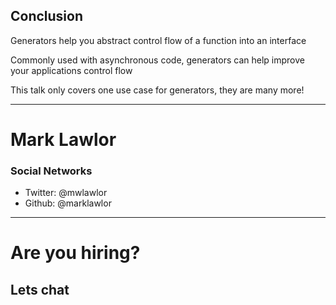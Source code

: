 ## Conclusion

Generators help you abstract control flow of a function into an interface

Commonly used with asynchronous code, generators can help improve your applications control flow

This talk only covers one use case for generators, they are many more!

---

# Mark Lawlor

### Social Networks

* Twitter: @mwlawlor
* Github: @marklawlor

---

# Are you hiring?
## Lets chat
